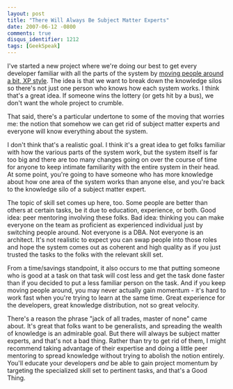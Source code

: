 ```yaml
---
layout: post
title: "There Will Always Be Subject Matter Experts"
date: 2007-06-12 -0800
comments: true
disqus_identifier: 1212
tags: [GeekSpeak]
---
```

I've started a new project where we're doing our best to get every
developer familiar with all the parts of the system by [moving people
around a bit, XP
style](http://www.extremeprogramming.org/rules/movepeople.html). The
idea is that we want to break down the knowledge silos so there's not
just one person who knows how each system works. I think that's a great
idea. If someone wins the lottery (or gets hit by a bus), we don't want
the whole project to crumble.

 That said, there's a particular undertone to some of the moving that
worries me: the notion that somehow we can get rid of subject matter
experts and everyone will know everything about the system.

 I don't think that's a realistic goal. I think it's a great idea to get
folks familiar with how the various parts of the system work, but the
system itself is far too big and there are too many changes going on
over the course of time for anyone to keep intimate familiarity with the
entire system in their head. At some point, you're going to have someone
who has more knowledge about how one area of the system works than
anyone else, and you're back to the knowledge silo of a subject matter
expert.

 The topic of skill set comes up here, too. Some people are better than
others at certain tasks, be it due to education, experience, or both.
Good idea: peer mentoring involving these folks. Bad idea: thinking you
can make everyone on the team as proficient as experienced individual
just by switching people around. Not everyone is a DBA. Not everyone is
an architect. It's not realistic to expect you can swap people into
those roles and hope the system comes out as coherent and high quality
as if you just trusted the tasks to the folks with the relevant skill
set.

 From a time/savings standpoint, it also occurs to me that putting
someone who is good at a task on that task will cost less and get the
task done faster than if you decided to put a less familiar person on
the task. And if you keep moving people around, you may never actually
gain momentum - it's hard to work fast when you're trying to learn at
the same time. Great experience for the developers, great knowledge
distribution, not so great velocity.

 There's a reason the phrase "jack of all trades, master of none" came
about. It's great that folks want to be generalists, and spreading the
wealth of knowledge is an admirable goal. But there will always be
subject matter experts, and that's not a bad thing. Rather than try to
get rid of them, I might recommend taking advantage of their expertise
and doing a little peer mentoring to spread knowledge without trying to
abolish the notion entirely. You'll educate your developers *and* be
able to gain project momentum by targeting the specialized skill set to
pertinent tasks, and that's a Good Thing.
